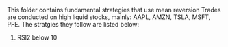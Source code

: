 This folder contains fundamental strategies that use mean reversion
Trades are conducted on high liquid stocks, mainly: AAPL, AMZN, TSLA, MSFT, PFE. 
The stratgies they follow are listed below:

1. RSI2 below 10
